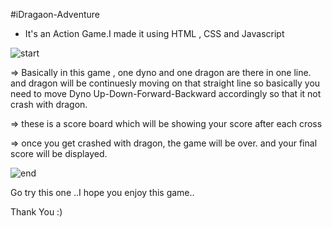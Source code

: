  #iDragaon-Adventure
- It's an Action Game.I made it using HTML , CSS and Javascript

![start](https://user-images.githubusercontent.com/112396675/200380940-fca4b02f-9628-404f-9199-92aad2e7a293.jpeg)

 => Basically in this game , one dyno and one dragon are there in one line. and dragon will be continuesly moving on that straight line so basically you need to move Dyno Up-Down-Forward-Backward accordingly so that it not crash with dragon.

 => these is a score board which will be showing your score after each cross 

 => once you get crashed with dragon, the game will be over. and your final score will be displayed.

![end](https://user-images.githubusercontent.com/112396675/200381142-6840b4ae-403a-4e7f-9fd5-6d0b99d99d8c.jpeg)


Go try this one ..I hope you enjoy this game..


Thank You :)
